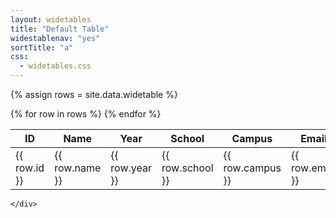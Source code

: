 ```yaml
---
layout: widetables
title: "Default Table"
widestablenav: "yes"
sortTitle: "a"
css:
  - widetables.css
---
```


<div class="container-fluid">
  <div class="row">
    <!-- CONTENT -->
    <div class="col">

{% assign rows = site.data.widetable  %}

<table class="table table-sm table-hover">
  <thead class="thead">
    <tr>
      <th scope="col">ID</th>
      <th scope="col">Name</th>
      <th scope="col">Year</th>
      <th scope="col">School</th>
      <th scope="col">Campus</th>
      <th scope="col">Email</th>
      <th scope="col">Gender</th>
      <th scope="col">Date&nbsp;of&nbsp;birth</th>
      <th scope="col">Address</th>
      <th scope="col">City</th>
      <th scope="col">State</th>
      <th scope="col">Postcode</th>
      <th scope="col">Country</th>
      <th scope="col">Phone</th>
      <th scope="col">Preferred&nbsp;airport</th>
    </tr>
  </thead>
  <tbody>
    {% for row in rows %}
    <tr>
      <td>{{ row.id }}</td>
      <td>{{ row.name }}</td>
      <td>{{ row.year }}</td>
      <td>{{ row.school }}</td>
      <td>{{ row.campus }}</td>
      <td>{{ row.email }}</td>
      <td>{{ row.gender }}</td>
      <td>{{ row.DOB }}</td>
      <td>{{ row.address1 }}</td>
      <td>{{ row.city }}</td>
      <td>{{ row.state }}</td>
      <td>{{ row.postcode }}</td>
      <td>{{ row.country }}</td>
      <td>{{ row.phone }}</td>
      <td>{{ row.preferredairport }}</td>                  
    </tr>
    {% endfor %}
  </tbody>
</table>


    </div>
  </div>
</div>
